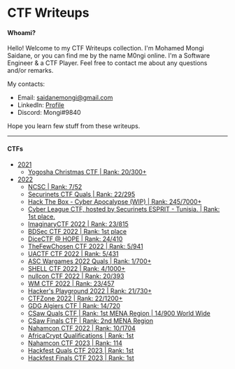 # CTF Writeups


#### Whoami?

Hello! Welcome to my CTF Writeups collection. I'm Mohamed Mongi Saidane, or you can find me by the name M0ngi online. I'm a Software Engineer & a CTF Player. Feel free to contact me about any questions and/or remarks.

My contacts:
* Email: saidanemongi@gmail.com
* LinkedIn: [Profile](https://www.linkedin.com/in/m0ngi/)
* Discord: Mongi#9840

Hope you learn few stuff from these writeups.

------------

#### CTFs

- [2021](/2021)
	-  [Yogosha Christmas CTF | Rank: 20/300+](/2021/YogoshaChristmas)
- [2022](/2022)
	-  [NCSC | Rank: 7/52](/2022/NCSC)
	-  [Securinets CTF Quals | Rank: 22/295](/2022/Securinets%20CTF%20Quals)
	-  [Hack The Box - Cyber Apocalypse (WIP) | Rank: 245/7000+](/2022/Hack%20The%20Box%20-%20Cyber%20Apocalypse)
	-  [Cyber League CTF, hosted by Securinets ESPRIT - Tunisia. | Rank: 1st place.](/README.md#WIP)
	-  [ImaginaryCTF 2022 | Rank: 23/815](/README.md#WIP)
	-  [BDSec CTF 2022 | Rank: 1st place](/README.md#WIP)
	-  [DiceCTF @ HOPE | Rank: 24/410](/README.md#WIP)
	-  [TheFewChosen CTF 2022 | Rank: 5/941](/README.md#WIP)
	-  [UACTF CTF 2022 | Rank: 5/431](/README.md#WIP)
	-  [ASC Wargames 2022 Quals | Rank: 1/700+](/2022/ASC%20Wargames%202022%20Quals)
	-  [SHELL CTF 2022 | Rank: 4/1000+](/README.md#WIP)
	-  [nullcon CTF 2022 | Rank: 20/393](/README.md#WIP)
	-  [WM CTF 2022 | Rank: 23/457](/README.md#WIP)
	-  [Hacker's Playground 2022 | Rank: 21/730+](/2022/Hacker's%20Playground%202022/README.md)
	-  [CTFZone 2022 | Rank: 22/1200+](/2022/CTFZone%202022/README.md)
	-  [GDG Algiers CTF | Rank: 14/720](/2022/GDG%20Algiers/README.md)
	-  [CSaw Quals CTF | Rank: 1st MENA Region | 14/900 World Wide](/2022/CSaw%20Quals/README.md)
	-  [CSaw Finals CTF | Rank: 2nd MENA Region](#)
	-  [Nahamcon CTF 2022 | Rank: 10/1704](#)
	-  [AfricaCrypt Qualifications | Rank: 1st](/2023/AfricaCrypt/README.md)
	-  [Nahamcon CTF 2023 | Rank: 114](/2023/Nahamcon/README.md#WIP)
	-  [Hackfest Quals CTF 2023 | Rank: 1st](/2023/Hackfest%20Quals/README.md#WIP)
	-  [Hackfest Finals CTF 2023 | Rank: 1st](/2023/Hackfest%20Finals/README.md#WIP)